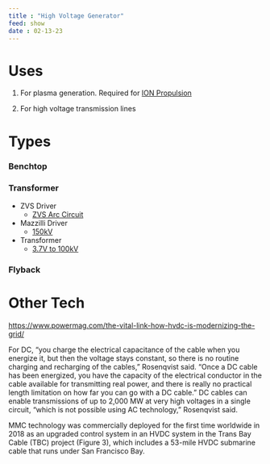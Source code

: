 ```yaml
---
title : "High Voltage Generator"
feed: show
date : 02-13-23
---
```


# Uses

1. For plasma generation. Required for [ION Propulsion](notes/aviation/cutting%20edge/ION%20Propulsion.md)

2. For high voltage transmission lines

# Types

### Benchtop
### Transformer
- ZVS Driver
	- [ZVS Arc Circuit](https://www.youtube.com/watch?v=m7VP36diOKY)
- Mazzilli Driver
	- [150kV](https://www.youtube.com/watch?v=g4r0Gajv8r8)
- Transformer
	- [3.7V to 100kV](https://www.youtube.com/watch?v=okzxk1almeA)
### Flyback

# Other Tech

https://www.powermag.com/the-vital-link-how-hvdc-is-modernizing-the-grid/

For DC, “you charge the electrical capacitance of the cable when you energize it, but then the voltage stays constant, so there is no routine charging and recharging of the cables,” Rosenqvist said. “Once a DC cable has been energized, you have the capacity of the electrical conductor in the cable available for transmitting real power, and there is really no practical length limitation on how far you can go with a DC cable.” DC cables can enable transmissions of up to 2,000 MW at very high voltages in a single circuit, “which is not possible using AC technology,” Rosenqvist said.

MMC technology was commercially deployed for the first time worldwide in 2018 as an upgraded control system in an HVDC system in the Trans Bay Cable (TBC) project (Figure 3), which includes a 53-mile HVDC submarine cable that runs under San Francisco Bay.
